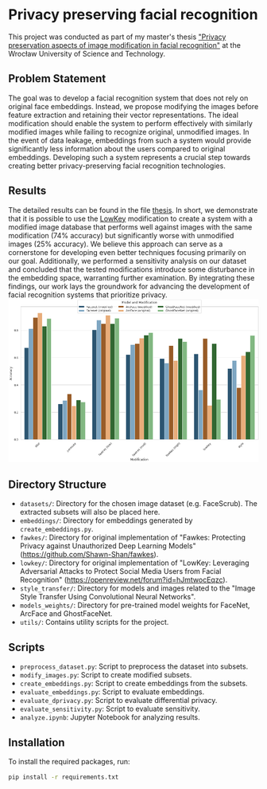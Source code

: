 # Privacy preserving facial recognition

This project was conducted as part of my master's thesis ["Privacy preservation aspects of image modification in facial recognition"](./thesis.pdf) at the Wrocław University of Science and Technology.

## Problem Statement
The goal was to develop a facial recognition system that does not rely on original face embeddings. Instead, we propose modifying the images before feature extraction and retaining their vector representations. The ideal modification should enable the system to perform effectively with similarly modified images while failing to recognize original, unmodified images. In the event of data leakage, embeddings from such a system would provide significantly less information about the users compared to original embeddings. Developing such a system represents a crucial step towards creating better privacy-preserving facial recognition technologies.

## Results
The detailed results can be found in the file [thesis](./thesis.pdf). In short, we demonstrate that it is possible to use the [LowKey](https://arxiv.org/pdf/2101.07922) modification to create a system with a modified image database that performs well against images with the same modification (74\% accuracy) but significantly worse with unmodified images (25\% accuracy). We believe this approach can serve as a cornerstone for developing even better techniques focusing primarily on our goal.
Additionally, we performed a sensitivity analysis on our dataset and concluded that the tested modifications introduce some disturbance in the embedding space, warranting further examination. 
By integrating these findings, our work lays the groundwork for advancing the development of facial recognition systems that prioritize privacy.
![alt text](image.png)

## Directory Structure

- `datasets/`: Directory for the chosen image dataset (e.g. FaceScrub). The extracted subsets will also be placed here.
- `embeddings/`: Directory for embeddings generated by `create_embeddings.py`.
- `fawkes/`: Directory for original implementation of "Fawkes: Protecting Privacy against Unauthorized Deep Learning Models" (https://github.com/Shawn-Shan/fawkes).
- `lowkey/`: Directory for original implementation of "LowKey: Leveraging Adversarial Attacks to Protect Social Media Users from Facial Recognition" (https://openreview.net/forum?id=hJmtwocEqzc).
- `style_transfer/`: Directory for models and images related to the "Image Style Transfer Using Convolutional Neural Networks".
- `models_weights/`: Directory for pre-trained model weights for FaceNet, ArcFace and GhostFaceNet.
- `utils/`: Contains utility scripts for the project.

## Scripts

- `preprocess_dataset.py`: Script to preprocess the dataset into subsets.
- `modify_images.py`: Script to create modified subsets.
- `create_embeddings.py`: Script to create embeddings from the subsets.
- `evaluate_embeddings.py`: Script to evaluate embeddings.
- `evaluate_dprivacy.py`: Script to evaluate differential privacy.
- `evaluate_sensitivity.py`: Script to evaluate sensitivity.
- `analyze.ipynb`: Jupyter Notebook for analyzing results.

## Installation

To install the required packages, run:
```bash
pip install -r requirements.txt
```
